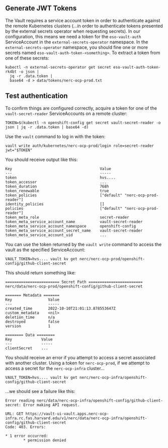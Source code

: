 ## Generate JWT Tokens

The Vault requires a service account token in order to authenticate against the remote Kubernetes clusters (...in order to authenticate tokens presented by the external secrets operator when requesting secrets). In our configuration, this means we need a token for the `eso-vault-auth` ServiceAccount in the `external-secrets-operator` namespace. In the `external-secrets-operator` namespace, you should fine one or more secrets named `eso-vault-auth-token-<something>`. To extract a token from one of these secrets:

```
kubectl -n external-secrets-operator get secret eso-vault-auth-token-rk4bt -o json |
  jq -r .data.token |
  base64 -d > data/tokens/nerc-ocp-prod.txt
```

## Test authentication

To confirm things are configured correctly, acquire a token for one of the `vault-secret-reader` ServiceAccounts on a remote cluster:

```
TOKEN=$(kubectl -n openshift-config get secret vault-secret-reader -o json | jq -r .data.token | base64 -d)
```

Use the `vault` command to log in with the token:

```
vault write auth/kubernetes/nerc-ocp-prod/login role=secret-reader jwt="$TOKEN"
```

You should receive output like this:

```
Key                                       Value
---                                       -----
token                                     hvs....
token_accessor                            ...
token_duration                            768h
token_renewable                           true
token_policies                            ["default" "nerc-ocp-prod-reader"]
identity_policies                         []
policies                                  ["default" "nerc-ocp-prod-reader"]
token_meta_role                           secret-reader
token_meta_service_account_name           vault-secret-reader
token_meta_service_account_namespace      openshift-config
token_meta_service_account_secret_name    vault-secret-reader
token_meta_service_account_uid            ...
```

You can use the token returned by the `vault write` command to access the vault as the specified ServiceAccount:

```
VAULT_TOKEN=hvs.... vault kv get nerc/nerc-ocp-prod/openshift-config/github-client-secret
```

This should return something like:

```
======================== Secret Path ========================
nerc/data/nerc-ocp-prod/openshift-config/github-client-secret

======= Metadata =======
Key                Value
---                -----
created_time       2022-10-10T21:01:13.878553647Z
custom_metadata    <nil>
deletion_time      n/a
destroyed          false
version            1

======== Data ========
Key             Value
---             -----
clientSecret    ...
```

You should receive an error if you attempt to access a secret associated with another cluster. Using a token for `nerc-ocp-prod`, if we attempt to access a secret for the `nerc-ocp-infra` cluster...

```
VAULT_TOKEN=hvs.... vault kv get nerc/nerc-ocp-infra/openshift-config/github-client-secret
```

...we should see a failure like this:

```
Error reading nerc/data/nerc-ocp-infra/openshift-config/github-client-secret: Error making API request.

URL: GET https://vault-ui-vault.apps.nerc-ocp-infra.rc.fas.harvard.edu/v1/nerc/data/nerc-ocp-infra/openshift-config/github-client-secret
Code: 403. Errors:

* 1 error occurred:
        * permission denied
```

